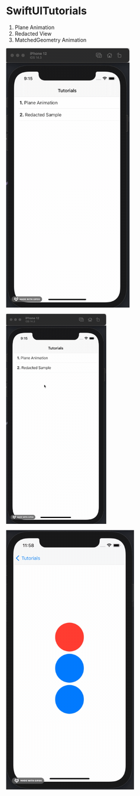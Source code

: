 # SwiftUITutorials
1. Plane Animation
2. Redacted View
3. MatchedGeometry Animation

![Plane.gif](https://github.com/ShashankSingla/SwiftUITutorials/blob/master/2021-02-16%2021.22.27.gif)

![Redacted.gif](https://github.com/ShashankSingla/SwiftUITutorials/blob/master/2021-02-16%2021.22.55.gif)

![MatchedGeometryAnimationView.gif](https://github.com/ShashankSingla/SwiftUITutorials/blob/master/MatchedGeometryAnimationView.gif)

